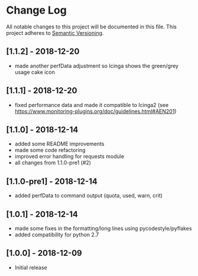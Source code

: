 # Change Log
All notable changes to this project will be documented in this file.
This project adheres to [Semantic Versioning](http://semver.org/).

## [1.1.2] - 2018-12-20
- made another perfData adjustment so Icinga shows the green/grey usage cake icon

## [1.1.1] - 2018-12-20
- fixed performance data and made it compatible to Icinga2 (see https://www.monitoring-plugins.org/doc/guidelines.html#AEN201)

## [1.1.0] - 2018-12-14
- added some README improvements
- made some code refactoring
- improved error handling for requests module
- all changes from 1.1.0-pre1 (#2)

## [1.1.0-pre1] - 2018-12-14
- added perfData to command output (quota, used, warn, crit)

## [1.0.1] - 2018-12-14
- made some fixes in the formatting/long lines using pycodestyle/pyflakes
- added compatibility for python 2.7

## [1.0.0] - 2018-12-09
- Initial release
